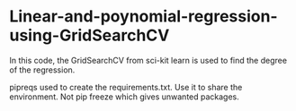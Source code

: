# Linear-and-poynomial-regression-using-GridSearchCV
In this code, the GridSearchCV from sci-kit learn is used to find the degree of the regression.

pipreqs used to create the requirements.txt. Use it to share the environment. Not pip freeze which gives unwanted packages. 
